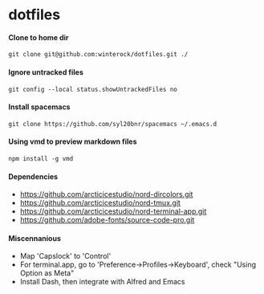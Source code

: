 # dotfiles

#### Clone to home dir

```
git clone git@github.com:winterock/dotfiles.git ./
```

#### Ignore untracked files
```
git config --local status.showUntrackedFiles no
```

#### Install spacemacs
```
git clone https://github.com/syl20bnr/spacemacs ~/.emacs.d
```

#### Using vmd to preview markdown files
```
npm install -g vmd
```

#### Dependencies
- https://github.com/arcticicestudio/nord-dircolors.git
- https://github.com/arcticicestudio/nord-tmux.git
- https://github.com/arcticicestudio/nord-terminal-app.git
- https://github.com/adobe-fonts/source-code-pro.git

#### Miscennanious
- Map 'Capslock' to 'Control'
- For terminal.app, go to 'Preference->Profiles->Keyboard', check "Using Option as Meta"
- Install Dash, then integrate with Alfred and Emacs
